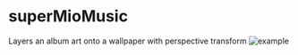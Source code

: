 # superMioMusic
Layers an album art onto a wallpaper with perspective transform 
![example](https://u.teknik.io/HSEhW.png)
